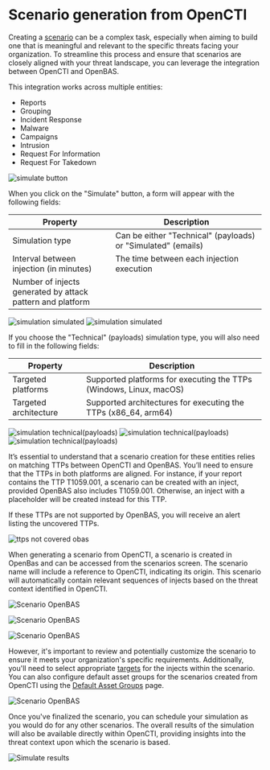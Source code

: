# Scenario generation from OpenCTI

Creating a [scenario](../scenario.md) can be a complex task, especially when aiming to build one that is meaningful and
relevant to the specific threats facing your organization. To streamline this process and ensure that scenarios are
closely aligned with your threat landscape, you can leverage the integration between OpenCTI and OpenBAS.

This integration works across multiple entities:

- Reports
- Grouping
- Incident Response
- Malware
- Campaigns
- Intrusion
- Request For Information
- Request For Takedown

![simulate button](assets/simulate-btn.png)

When you click on the "Simulate" button, a form will appear with the following fields:

| Property                                                         | Description                                                   |
|------------------------------------------------------------------|---------------------------------------------------------------|
| Simulation type                                                  | Can be either "Technical" (payloads) or "Simulated" (emails)  |
| Interval between injection (in minutes)                          | The time between each injection execution                         |
| Number of injects generated by attack <br/>pattern and platform  |                                                               |

![simulation simulated](assets/octi-form-options.png)
![simulation simulated](assets/octi-form-simulated.png)

If you choose the "Technical" (payloads) simulation type, you will also need to fill in the following fields:

| Property                                                         | Description                                                        |
|------------------------------------------------------------------|--------------------------------------------------------------------|
| Targeted platforms                                               | Supported platforms for executing the TTPs (Windows, Linux, macOS) |
| Targeted architecture                                            | Supported architectures for executing the TTPs (x86_64, arm64)     |

![simulation technical(payloads)](assets/octi-form-technical.png)
![simulation technical(payloads)](assets/octi-form-tech-arch.png)
![simulation technical(payloads)](assets/octi-alert-technical.png)

It’s essential to understand that a scenario creation for these entities relies on matching TTPs between OpenCTI and
OpenBAS. You’ll need to ensure that the TTPs in both platforms are aligned. For instance, if your report contains the
TTP T1059.001, a scenario can be created with an inject, provided OpenBAS also includes T1059.001. Otherwise, an 
inject with a placeholder will be created instead for this TTP.

If these TTPs are not supported by OpenBAS, you will receive an alert listing the uncovered TTPs.

![ttps not covered obas](assets/octi-ttps-no-covered.png)

When generating a scenario from OpenCTI, a scenario is created in OpenBas and can be accessed from the scenarios screen. The
scenario name will include a reference to OpenCTI, indicating its origin. This scenario will automatically contain
relevant sequences of injects based on the threat context identified in OpenCTI.

![Scenario OpenBAS](assets/scenario-openbas.png)

![Scenario OpenBAS](assets/inject-scenario-openbas.png)

![Scenario OpenBAS](assets/inject-placeholder.png)

However, it's important to review and potentially customize the scenario to ensure it meets your organization's specific
requirements. Additionally, you'll need to select appropriate [targets](../targets.md) for the injects within the
scenario. You can also configure default asset groups for the scenarios created from OpenCTI using the [Default Asset Groups](../default_asset_rules.md) page.

![Scenario OpenBAS](assets/inject-ttp.png)

Once you've finalized the scenario, you can schedule your simulation as you would do for any other scenarios. The overall
results of the simulation will also be available directly within OpenCTI, providing insights into the threat context
upon which the scenario is based.

![Simulate results](assets/simulate-result.png)
